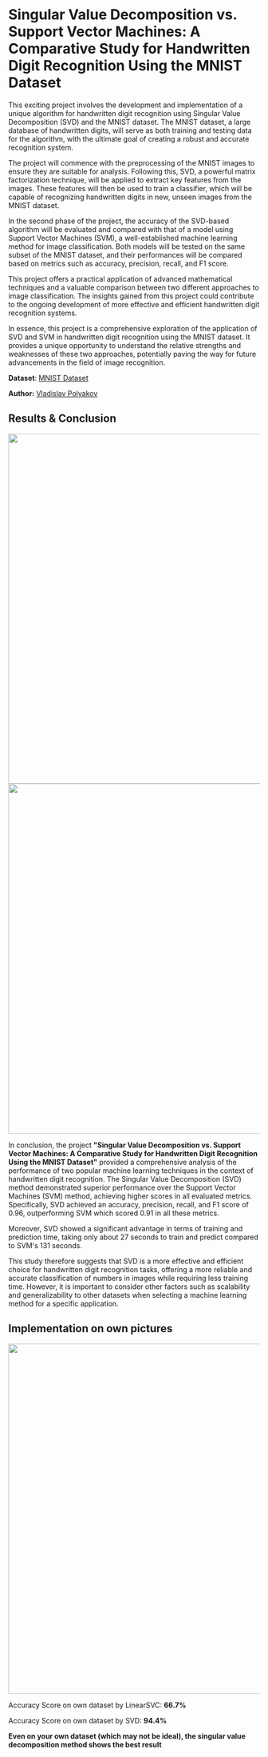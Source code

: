 # Singular Value Decomposition vs. Support Vector Machines: A Comparative Study for Handwritten Digit Recognition Using the MNIST Dataset

This exciting project involves the development and implementation of a unique algorithm for handwritten digit recognition using Singular Value Decomposition (SVD) and the MNIST dataset. The MNIST dataset, a large database of handwritten digits, will serve as both training and testing data for the algorithm, with the ultimate goal of creating a robust and accurate recognition system.

The project will commence with the preprocessing of the MNIST images to ensure they are suitable for analysis. Following this, SVD, a powerful matrix factorization technique, will be applied to extract key features from the images. These features will then be used to train a classifier, which will be capable of recognizing handwritten digits in new, unseen images from the MNIST dataset.

In the second phase of the project, the accuracy of the SVD-based algorithm will be evaluated and compared with that of a model using Support Vector Machines (SVM), a well-established machine learning method for image classification. Both models will be tested on the same subset of the MNIST dataset, and their performances will be compared based on metrics such as accuracy, precision, recall, and F1 score.

This project offers a practical application of advanced mathematical techniques and a valuable comparison between two different approaches to image classification. The insights gained from this project could contribute to the ongoing development of more effective and efficient handwritten digit recognition systems.

In essence, this project is a comprehensive exploration of the application of SVD and SVM in handwritten digit recognition using the MNIST dataset. It provides a unique opportunity to understand the relative strengths and weaknesses of these two approaches, potentially paving the way for future advancements in the field of image recognition.

**Dataset**: [MNIST Dataset](https://www.kaggle.com/datasets/hojjatk/mnist-dataset)

**Author:** [Vladislav Polyakov](https://github.com/VladekQ)

## Results & Conclusion
<p align="center">
  <img src="https://github.com/VladekQ/svm_svd_mnist_classifier/assets/72941961/bfcaaaf5-f436-430e-833a-34d24c37083c" width="700" />
  <img src="https://github.com/VladekQ/svm_svd_mnist_classifier/assets/72941961/f5cf97aa-29e9-4b95-b304-bc2a84256d88" width="700" />
</p>

In conclusion, the project **"Singular Value Decomposition vs. Support Vector Machines: A Comparative Study for Handwritten Digit Recognition Using the MNIST Dataset"** provided a comprehensive analysis of the performance of two popular machine learning techniques in the context of handwritten digit recognition. The Singular Value Decomposition (SVD) method demonstrated superior performance over the Support Vector Machines (SVM) method, achieving higher scores in all evaluated metrics. Specifically, SVD achieved an accuracy, precision, recall, and F1 score of 0.96, outperforming SVM which scored 0.91 in all these metrics. 

Moreover, SVD showed a significant advantage in terms of training and prediction time, taking only about 27 seconds to train and predict compared to SVM's 131 seconds. 

This study therefore suggests that SVD is a more effective and efficient choice for handwritten digit recognition tasks, offering a more reliable and accurate classification of numbers in images while requiring less training time. However, it is important to consider other factors such as scalability and generalizability to other datasets when selecting a machine learning method for a specific application.

## Implementation on own pictures
<p align="center">
  <img src="https://github.com/VladekQ/svm_svd_mnist_classifier/assets/72941961/6456a512-5836-485d-b8e9-5a0be9d1fe0a" width="700" />
</p>

Accuracy Score on own dataset by LinearSVC: **66.7%**

Accuracy Score on own dataset by SVD: **94.4%**

**Even on your own dataset (which may not be ideal), the singular value decomposition method shows the best result**
